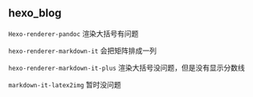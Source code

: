 ## hexo_blog

`Hexo-renderer-pandoc` 渲染大括号有问题

`hexo-renderer-markdown-it` 会把矩阵排成一列

`hexo-renderer-markdown-it-plus` 渲染大括号没问题，但是没有显示分数线

`markdown-it-latex2img` 暂时没问题